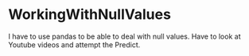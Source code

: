 # WorkingWithNullValues

I have to use pandas to be able to deal with null values. 
Have to look at Youtube videos and attempt the Predict. 
